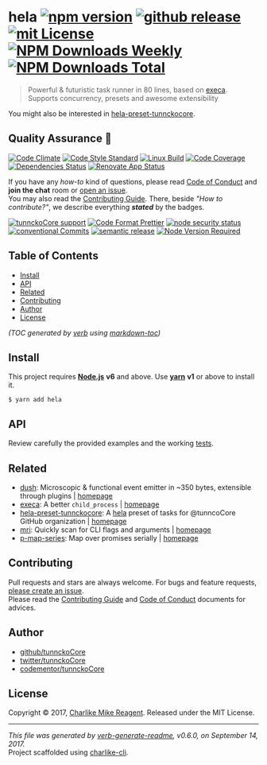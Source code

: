 # hela [![npm version][npmv-img]][npmv-url] [![github release][github-release-img]][github-release-url] [![mit License][license-img]][license-url] [![NPM Downloads Weekly][downloads-weekly-img]][downloads-weekly-url] [![NPM Downloads Total][downloads-total-img]][downloads-total-url] 

> Powerful & futuristic task runner in 80 lines, based on [execa][]. Supports concurrency, presets and awesome extensibility

You might also be interested in [hela-preset-tunnckocore](https://github.com/tunnckoCore/hela-preset-tunnckocore#readme).

## Quality Assurance :100:

[![Code Climate][codeclimate-img]][codeclimate-url] 
[![Code Style Standard][standard-img]][standard-url] 
[![Linux Build][travis-img]][travis-url] 
[![Code Coverage][codecov-img]][codecov-url] 
[![Dependencies Status][dependencies-img]][dependencies-url] 
[![Renovate App Status][renovate-img]][renovate-url] 

If you have any _how-to_ kind of questions, please read [Code of Conduct](./CODE_OF_CONDUCT.md) and **join the chat** room or [open an issue][open-issue-url].  
You may also read the [Contributing Guide](./CONTRIBUTING.md). There, beside _"How to contribute?"_, we describe everything **_stated_** by  the badges.

[![tunnckoCore support][gitterchat-img]][gitterchat-url] 
[![Code Format Prettier][prettier-img]][prettier-url] 
[![node security status][nodesecurity-img]][nodesecurity-url] 
[![conventional Commits][ccommits-img]][ccommits-url] 
[![semantic release][semantic-release-img]][semantic-release-url] 
[![Node Version Required][nodeversion-img]][nodeversion-url]

## Table of Contents
- [Install](#install)
- [API](#api)
- [Related](#related)
- [Contributing](#contributing)
- [Author](#author)
- [License](#license)

_(TOC generated by [verb](https://github.com/verbose/verb) using [markdown-toc](https://github.com/jonschlinkert/markdown-toc))_

## Install

This project requires [**Node.js**][nodeversion-url] **v6** and above. Use [**yarn**](https://yarnpkg.com) **v1** or above to install it.

```
$ yarn add hela
```

## API
Review carefully the provided examples and the working [tests](./test.js).

## Related
- [dush](https://www.npmjs.com/package/dush): Microscopic & functional event emitter in ~350 bytes, extensible through plugins | [homepage](https://github.com/tunnckocore/dush#readme "Microscopic & functional event emitter in ~350 bytes, extensible through plugins")
- [execa](https://www.npmjs.com/package/execa): A better `child_process` | [homepage](https://github.com/sindresorhus/execa#readme "A better `child_process`")
- [hela-preset-tunnckocore](https://www.npmjs.com/package/hela-preset-tunnckocore): A [hela][] preset of tasks for @tunncoCore GitHub organization | [homepage](https://github.com/tunnckoCore/hela-preset-tunnckocore#readme "A [hela][] preset of tasks for @tunncoCore GitHub organization")
- [mri](https://www.npmjs.com/package/mri): Quickly scan for CLI flags and arguments | [homepage](https://github.com/lukeed/mri#readme "Quickly scan for CLI flags and arguments")
- [p-map-series](https://www.npmjs.com/package/p-map-series): Map over promises serially | [homepage](https://github.com/sindresorhus/p-map-series#readme "Map over promises serially")

## Contributing
Pull requests and stars are always welcome. For bugs and feature requests, [please create an issue][open-issue-url].  
Please read the [Contributing Guide](./CONTRIBUTING.md) and [Code of Conduct](./CODE_OF_CONDUCT.md) documents for advices.  

## Author
- [github/tunnckoCore](https://github.com/tunnckoCore)
- [twitter/tunnckoCore](https://twitter.com/tunnckoCore)
- [codementor/tunnckoCore](https://codementor.io/tunnckoCore)

## License
Copyright © 2017, [Charlike Mike Reagent](https://i.am.charlike.online). Released under the MIT License.

***

_This file was generated by [verb-generate-readme](https://github.com/verbose/verb-generate-readme), v0.6.0, on September 14, 2017._  
Project scaffolded using [charlike-cli][].

[charlike-cli]: https://github.com/tunnckoCore/charlike-cli
[execa]: https://github.com/sindresorhus/execa

<!-- Heading badges -->
[npmv-url]: https://www.npmjs.com/package/hela
[npmv-img]: https://img.shields.io/npm/v/hela.svg

[open-issue-url]: https://github.com/tunnckoCore/hela/issues/new
[github-release-url]: https://github.com/tunnckoCore/hela/releases/latest
[github-release-img]: https://img.shields.io/github/release/tunnckoCore/hela.svg

[license-url]: https://github.com/tunnckoCore/hela/blob/master/LICENSE
[license-img]: https://img.shields.io/npm/l/hela.svg

[downloads-weekly-url]: https://www.npmjs.com/package/hela
[downloads-weekly-img]: https://img.shields.io/npm/dw/hela.svg

[downloads-total-url]: https://www.npmjs.com/package/hela
[downloads-total-img]: https://img.shields.io/npm/dt/hela.svg

<!-- Front line badges -->
[codeclimate-url]: https://codeclimate.com/github/tunnckoCore/hela
[codeclimate-img]: https://img.shields.io/codeclimate/github/tunnckoCore/hela.svg

[standard-url]: https://github.com/standard/standard
[standard-img]: https://img.shields.io/badge/code_style-standard-brightgreen.svg

[travis-url]: https://travis-ci.org/tunnckoCore/hela
[travis-img]: https://img.shields.io/travis/tunnckoCore/hela/master.svg

[codecov-url]: https://codecov.io/gh/tunnckoCore/hela
[codecov-img]: https://img.shields.io/codecov/c/github/tunnckoCore/hela/master.svg

[dependencies-url]: https://david-dm.org/tunnckoCore/hela
[dependencies-img]: https://img.shields.io/david/tunnckoCore/hela.svg

[renovate-url]: https://renovateapp.com
[renovate-img]: https://img.shields.io/badge/renovate-enabled-brightgreen.svg

<!-- Second front of badges -->

[gitterchat-url]: https://gitter.im/tunnckoCore/support
[gitterchat-img]: https://img.shields.io/gitter/room/tunnckoCore/support.svg

[prettier-url]: https://github.com/prettier/prettier
[prettier-img]: https://img.shields.io/badge/styled_with-prettier-f952a5.svg

[nodesecurity-url]: https://nodesecurity.io/orgs/tunnckocore-dev/projects/6e5fb0cd-6807-4709-b6f2-37f194887691
[nodesecurity-img]: https://nodesecurity.io/orgs/tunnckocore-dev/projects/6e5fb0cd-6807-4709-b6f2-37f194887691/badge
<!-- the original color of nsp: 
[nodesec-img]: https://img.shields.io/badge/nsp-no_known_vulns-35a9e0.svg -->

[semantic-release-url]: https://github.com/semantic-release/semantic-release
[semantic-release-img]: https://img.shields.io/badge/%20%20%F0%9F%93%A6%F0%9F%9A%80-semantic--release-e10079.svg

[ccommits-url]: https://conventionalcommits.org/
[ccommits-img]: https://img.shields.io/badge/conventional_commits-1.0.0-yellow.svg

[nodeversion-url]: https://nodejs.org/en/download
[nodeversion-img]: https://img.shields.io/node/v/hela.svg

[hela]: https://github.com/tunnckoCore/hela